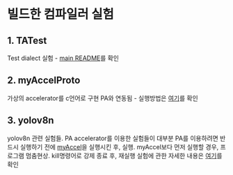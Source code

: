 # 빌드한 컴파일러 실험

## 1. TATest
Test dialect 실험 - [main README](https://github.com/sedie1234/paper_2024/tree/main)를 확인 

## 2. myAccelProto
가상의 accelerator를 c언어로 구현 PA와 연동됨 - 실행방법은 [여기](https://github.com/sedie1234/paper_2024/blob/main/PA/README.md)를 확인

## 3. yolov8n
yolov8n 관련 실험들. PA accelerator를 이용한 실험들이 대부분
PA를 이용하려면 반드시 실행하기 전에 [myAccel](https://github.com/sedie1234/paper_2024/tree/main/myexperiments/myAccelProto/README.md)을 실행시킨 후, 실행.
myAccel보다 먼저 실행할 경우, 프로그램 멈춤현상. kill명령어로 강제 종료 후, 재실행
실험에 관한 자세한 내용은 [여기](https://github.com/sedie1234/paper_2024/tree/main/myexperiments/yolov8n/README.md)를 확인
